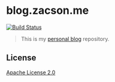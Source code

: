 # blog.zacson.me

[![Build Status](https://travis-ci.org/Zacson-Lee/blog.svg?branch=master)](https://travis-ci.org/Zacson-Lee/blog)

> This is my [personal blog](https://blog.zacson.me/) repository.

## License

[Apache License 2.0](http://www.apache.org/licenses/LICENSE-2.0)
